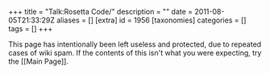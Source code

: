 +++
title = "Talk:Rosetta Code/"
description = ""
date = 2011-08-05T21:33:29Z
aliases = []
[extra]
id = 1956
[taxonomies]
categories = []
tags = []
+++

This page has intentionally been left useless and protected, due to repeated cases of wiki spam.  If the contents of this isn't what you were expecting, try the [[Main Page]].
